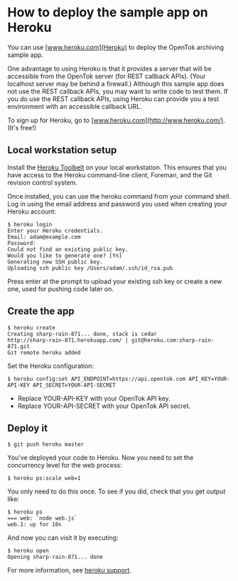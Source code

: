 How to deploy the sample app on Heroku
======================================

You can use [www.heroku.com](Heroku) to deploy the OpenTok archiving sample app.

One advantage to using Heroku is that it provides a server that will be accessible from the OpenTok server
(for REST callback APIs). (Your localhost server may be behind a firewall.) Although this sample app does not
use the REST callback APIs, you may want to write code to test them. If you do use the REST callback APIs,
using Heroku can provide you a test environment with an accessible callback URL.

To sign up for Heroku, go to [www.heroku.com](http://www.heroku.com/). (It's free!)

Local workstation setup
-----------------------

Install the [Heroku Toolbelt](https://toolbelt.heroku.com/) on your local workstation. This ensures that you have access to the Heroku command-line client, Foreman, and the Git revision control system.

Once installed, you can use the heroku command from your command shell. Log in using the email address and password you used when creating your Heroku account:

```
$ heroku login
Enter your Heroku credentials.
Email: adam@example.com
Password: 
Could not find an existing public key.
Would you like to generate one? [Yn] 
Generating new SSH public key.
Uploading ssh public key /Users/adam/.ssh/id_rsa.pub
```

Press enter at the prompt to upload your existing ssh key or create a new one, used for pushing code later on.

Create the app
--------------

```
$ heroku create
Creating sharp-rain-871... done, stack is cedar
http://sharp-rain-871.herokuapp.com/ | git@heroku.com:sharp-rain-871.git
Git remote heroku added
```

Set the Heroku configuration:

```
$ heroku config:set API_ENDPOINT=https://api.opentok.com API_KEY=YOUR-API-KEY API_SECRET=YOUR-API-SECRET
```

* Replace YOUR-API-KEY with your OpenTok API key.
* Replace YOUR-API-SECRET with your OpenTok API secret.


Deploy it
---------

```
$ git push heroku master
```

You've deployed your code to Heroku. Now you need to set the concurrency level for the web process:

```
$ heroku ps:scale web=1
```

You only need to do this once. To see if you did, check that you get output like:

```
$ heroku ps
=== web: `node web.js`
web.1: up for 10s
```

And now you can visit it by executing:

```
$ heroku open
Opening sharp-rain-871... done
```

For more information, see [heroku support](https://help.heroku.com/).